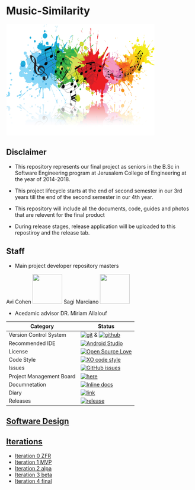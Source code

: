 # Music-Similarity



<img src="https://github.com/avicohen89/Music-Similarity/blob/master/pic/music-colour-splash.jpg" height="300" width="400">


## Disclaimer

* This repository represents our final project as seniors in the B.Sc in Software Engineering program at Jerusalem College of Engineering at the year of 2014-2018.

* This project lifecycle starts at the end of second semester in our 3rd years till the end of the second semester in our 4th year.

* This repository will include all the documents, code, guides and photos that are relevent for the final product

* During release stages, release application will be uploaded to this repostiroy and the release tab.

## Staff
* Main project developer repository masters

Avi Cohen
<img src="https://avatars2.githubusercontent.com/u/26030890?s=40&v=4" height="80" width="80">
 Sagi Marciano
 <img src="https://avatars3.githubusercontent.com/u/16443118?s=400&v=4" height="80" width="80">

* Acedamic advisor
  DR. Miriam Allalouf

 |Category|Status|
|---|---|
| Version Control System| [![git](https://img.shields.io/badge/Version%20Control-Git-green.svg)](https://git-scm.com/) & [![github](https://img.shields.io/badge/Version%20Control-Github-green.svg)](https://github.com/) |
| Recommended IDE | [![Android Studio](https://img.shields.io/badge/IDE-Android%20Studio-green.svg)](https://developer.android.com/studio/index.html) |
| License | [![Open Source Love](https://badges.frapsoft.com/os/mit/mit.svg?v=102)](https://github.com/ellerbrock/open-source-badge/) |
| Code Style | [![XO code style](https://img.shields.io/badge/code_style-XO-5ed9c7.svg)](https://github.com/avicohen89/Music-Similarity) |
| Issues | [![GitHub issues](https://img.shields.io/github/issues/avicohen89/Music-Similarity.svg?style=flat)](https://github.com/avicohen89/Music-Similarity/issues) |
| Project Management Board| [![here](https://img.shields.io/badge/Project%20Management%20Board-On%20demand-lightgrey.svg)](https://github.com/avicohen89/Music-Similarity/projects) |
| Documnetation | [![Inline docs](http://inch-ci.org/github/meitarsh/m.s-aluminium-manager-app.svg?branch=master)](https://github.com/avicohen89/Music-Similarity/wiki/Documents) |
| Diary |  [![link](https://img.shields.io/badge/Diary-On%20demand-blue.svg)](https://calendar.google.com/calendar/embed?src=pnu92pav3s91nku9u35gks3m0c%40group.calendar.google.com&ctz=Asia%2FJerusalem) |
| Releases |  [![release](http://github-release-version.herokuapp.com/github/avicohen89/Music-Similarity/release.svg?style=flat)](https://github.com/avicohen89/Music-Similarity/releases/latest) |


## [Software Design]()

## [Iterations]()

* [Iteration 0 ZFR](https://github.com/avicohen89/Music-Similarity/wiki/Iteration-0-ZFR)
* [Iteration 1 MVP](https://github.com/avicohen89/Music-Similarity/wiki/Iteration-1-MVP)
* [Iteration 2 alpa](https://github.com/avicohen89/Music-Similarity/wiki/Iteration-2-alpha)
* [Iteration 3 beta]()
* [Iteration 4 final]()
